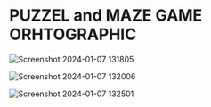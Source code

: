 # PUZZEL and MAZE GAME ORHTOGRAPHIC 
![Screenshot 2024-01-07 131805](https://github.com/Yo445/OrthoGraphicgame_2.5D/assets/130509394/ce5cfba0-3357-4bf9-b18a-481b2389ab7c)

![Screenshot 2024-01-07 132006](https://github.com/Yo445/OrthoGraphicgame_2.5D/assets/130509394/9d1f559e-4b43-4dc5-ba62-859af6888428)

![Screenshot 2024-01-07 132501](https://github.com/Yo445/OrthoGraphicgame_2.5D/assets/130509394/460ad70a-7795-4411-a028-137f506bcd4b)
